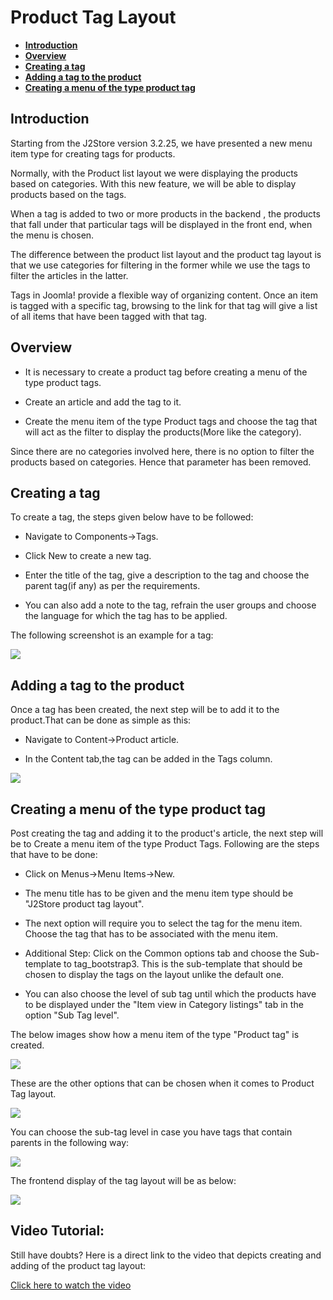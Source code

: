 # Product Tag Layout
* **[Introduction](#introduction)**
* **[Overview](#overview)**
* **[Creating a tag](#creating_a_tag)**
* **[Adding a tag to the product](#adding_a_tag_to_product)**
* **[Creating a menu of the type product tag](#creating_a_menu)**

<a name="introduction"></a>
## Introduction
Starting from the J2Store version 3.2.25, we have presented a new menu item type  for creating tags for products.

Normally, with the Product list layout we were displaying the products based on categories. With this new feature, we will be able to  display products based on  the tags.

When a tag is added to two or more products in the backend , the products that fall under that particular tags will be displayed in the front end, when the  menu is chosen.

The difference between the product list layout and the product tag layout is that we use categories for filtering in the former while we use the tags to filter the articles in the latter.

Tags in Joomla! provide a flexible way of organizing content. Once an item is tagged with a specific tag, browsing to the link for that tag will give a list of all items that have been tagged with that tag.


<a name="overview"></a>
## Overview

* It is necessary to create a product tag before creating a menu of the type product tags.

* Create an article and add the tag to it.

* Create the menu item of the type Product tags and choose the tag that will act as the filter to display the products(More like the category).

Since there are no categories involved here, there is no option to filter the products based on categories. Hence that parameter has been removed.


<a name="creating_a_tag"></a>
## Creating a tag

To create a  tag, the steps given below have to be followed:

* Navigate to Components->Tags.

* Click New to create a new tag.

* Enter the title of the tag, give a description to the tag and choose the parent tag(if any)  as per the requirements.

* You can also add a note to the tag, refrain the user groups and choose the language for which the tag has to be applied.

The following screenshot is an example for a tag:

![](./assets/images/creatingatag.png)

<a name="adding_a_tag_to_product"></a>

## Adding a tag to the product


Once a tag has been created, the next step will be to add it to the product.That can be done as simple as this:

* Navigate to Content->Product article.

* In the Content tab,the tag can be added in the Tags column.

![](./assets/images/addingtagtoproduct.png)

<a name="creating_a_menu"></a>
## Creating a menu of the type product tag

Post creating  the tag and adding it to the product's article, the next step will be to Create a menu item of the type Product Tags. Following are the steps that have to be done:

* Click on Menus->Menu Items->New.

* The menu title has to be given and the menu item type should be "J2Store product tag layout".

* The next option will require you to select the tag for the menu item. Choose the tag that has to be associated with the menu item.

* Additional Step: Click on the Common options tab and choose the Sub-template to tag_bootstrap3. This is the sub-template that should be chosen to display the tags on the layout unlike the default one.

* You can also choose the level of sub tag until which the products have to be displayed under the "Item view in Category listings" tab in the option "Sub Tag level".


The  below images show how a menu item of the type "Product tag" is created.

![](./assets/images/producttagmenu1.png)

These are the other options that can be chosen when it comes to Product Tag layout.

![](./assets/images/producttagsubtemplate.png)

You can choose the sub-tag level in case you have tags that contain parents in the following way:

![](./assets/images/producttagsubtag.png)

The frontend display of the tag layout will be as below:

![](./assets/images/producttagfrontend.png)

## Video Tutorial:

Still have doubts? Here is a direct link to the video that depicts creating and adding of the product tag layout:

[Click here to watch the video](https://www.j2store.org/support/video-tutorials/product-tag-layout.html)
